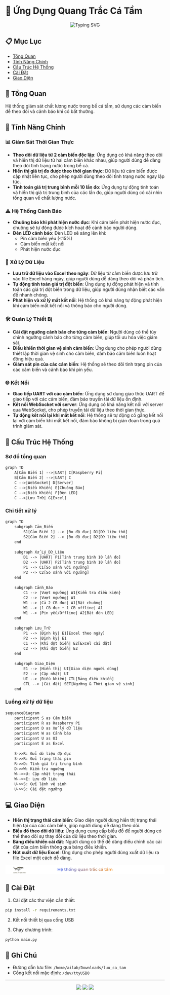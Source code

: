 # 🎣 Ứng Dụng Quang Trắc Cá Tầm

<div align="center">
  <img src="https://readme-typing-svg.herokuapp.com?font=Fira+Code&weight=500&size=40&pause=1000&color=F7AA36&center=true&vCenter=true&width=600&lines=H%E1%BB%87+Th%E1%BB%91ng+Quang+Tr%E1%BA%AFc+C%C3%A1+%F0%9F%90%9F" alt="Typing SVG" />
</div>

## 📋 Mục Lục
- [Tổng Quan](#-tổng-quan)
- [Tính Năng Chính](#-tính-năng-chính)
- [Cấu Trúc Hệ Thống](#-cấu-trúc-hệ-thống)
- [Cài Đặt](#-cài-đặt)
- [Giao Diện](#-giao-diện)

## 🌟 Tổng Quan
Hệ thống giám sát chất lượng nước trong bể cá tầm, sử dụng các cảm biến để theo dõi và cảnh báo khi có bất thường.

## 🚀 Tính Năng Chính

### 📊 Giám Sát Thời Gian Thực
- **Theo dõi dữ liệu từ 2 cảm biến độc lập**: Ứng dụng có khả năng theo dõi và hiển thị dữ liệu từ hai cảm biến khác nhau, giúp người dùng dễ dàng theo dõi tình trạng nước trong bể cá.
- **Hiển thị giá trị đo được theo thời gian thực**: Dữ liệu từ cảm biến được cập nhật liên tục, cho phép người dùng theo dõi tình trạng nước ngay lập tức.
- **Tính toán giá trị trung bình mỗi 10 lần đo**: Ứng dụng tự động tính toán và hiển thị giá trị trung bình của các lần đo, giúp người dùng có cái nhìn tổng quan về chất lượng nước.

### ⚠️ Hệ Thống Cảnh Báo
- **Chuông báo khi phát hiện nước đục**: Khi cảm biến phát hiện nước đục, chuông sẽ tự động được kích hoạt để cảnh báo người dùng.
- **Đèn LED cảnh báo**: Đèn LED sẽ sáng lên khi:
  - Pin cảm biến yếu (<15%)
  - Cảm biến mất kết nối
  - Phát hiện nước đục

### 🔄 Xử Lý Dữ Liệu
- **Lưu trữ dữ liệu vào Excel theo ngày**: Dữ liệu từ cảm biến được lưu trữ vào file Excel hàng ngày, giúp người dùng dễ dàng theo dõi và phân tích.
- **Tự động tính toán giá trị đột biến**: Ứng dụng tự động phát hiện và tính toán các giá trị đột biến trong dữ liệu, giúp người dùng nhận biết các vấn đề nhanh chóng.
- **Phát hiện và xử lý mất kết nối**: Hệ thống có khả năng tự động phát hiện khi cảm biến mất kết nối và thông báo cho người dùng.

### 🛠️ Quản Lý Thiết Bị
- **Cài đặt ngưỡng cảnh báo cho từng cảm biến**: Người dùng có thể tùy chỉnh ngưỡng cảnh báo cho từng cảm biến, giúp tối ưu hóa việc giám sát.
- **Điều khiển thời gian vệ sinh cảm biến**: Ứng dụng cho phép người dùng thiết lập thời gian vệ sinh cho cảm biến, đảm bảo cảm biến luôn hoạt động hiệu quả.
- **Giám sát pin của các cảm biến**: Hệ thống sẽ theo dõi tình trạng pin của các cảm biến và cảnh báo khi pin yếu.

### 🌐 Kết Nối
- **Giao tiếp UART với các cảm biến**: Ứng dụng sử dụng giao thức UART để giao tiếp với các cảm biến, đảm bảo truyền tải dữ liệu ổn định.
- **Kết nối WebSocket với server**: Ứng dụng có khả năng kết nối với server qua WebSocket, cho phép truyền tải dữ liệu theo thời gian thực.
- **Tự động kết nối lại khi mất kết nối**: Hệ thống sẽ tự động cố gắng kết nối lại với cảm biến khi mất kết nối, đảm bảo không bị gián đoạn trong quá trình giám sát.

## 🔧 Cấu Trúc Hệ Thống

### Sơ đồ tổng quan

```mermaid
graph TD
    A[Cảm Biến 1] -->|UART| C[Raspberry Pi]
    B[Cảm Biến 2] -->|UART| C
    C -->|WebSocket| D[Server]
    C -->|Điều Khiển| E[Chuông Báo]
    C -->|Điều Khiển| F[Đèn LED]
    C -->|Lưu Trữ| G[Excel]

```

### Chi tiết xử lý

```mermaid
graph TD
    subgraph Cảm_Biến
        S1[Cảm Biến 1] --> |Đo độ đục| D1[Dữ liệu thô]
        S2[Cảm Biến 2] --> |Đo độ đục| D2[Dữ liệu thô]
    end

    subgraph Xử_Lý_Dữ_Liệu
        D1 --> |UART| P1[Tính trung bình 10 lần đo]
        D2 --> |UART| P2[Tính trung bình 10 lần đo]
        P1 --> C1[So sánh với ngưỡng]
        P2 --> C2[So sánh với ngưỡng]
    end

    subgraph Cảnh_Báo
        C1 --> |Vượt ngưỡng| W1{Kiểm tra điều kiện}
        C2 --> |Vượt ngưỡng| W1
        W1 --> |Cả 2 CB đục| A1[Bật chuông]
        W1 --> |1 CB đục + 1 CB offline| A1
        W1 --> |Pin yếu/Offline| A2[Bật đèn LED]
    end

    subgraph Lưu_Trữ
        P1 --> |Định kỳ| E1[Excel theo ngày]
        P2 --> |Định kỳ| E1
        C1 --> |Khi đột biến| E2[Excel cài đặt]
        C2 --> |Khi đột biến| E2
    end

    subgraph Giao_Diện
        E1 --> |Hiển thị| UI[Giao diện người dùng]
        E2 --> |Cập nhật| UI
        UI --> |Điều khiển| CTL[Bảng điều khiển]
        CTL --> |Cài đặt| SET[Ngưỡng & Thời gian vệ sinh]
    end
```

### Luồng xử lý dữ liệu

```mermaid
sequenceDiagram
    participant S as Cảm biến
    participant R as Raspberry Pi
    participant D as Xử lý dữ liệu
    participant W as Cảnh báo
    participant U as UI
    participant E as Excel

    S->>R: Gửi dữ liệu độ đục
    S->>R: Gửi trạng thái pin
    R->>D: Tính giá trị trung bình
    D->>W: Kiểm tra ngưỡng
    W-->>U: Cập nhật trạng thái
    W-->>E: Lưu dữ liệu
    U->>S: Gửi lệnh vệ sinh
    U->>S: Cài đặt ngưỡng
```

## 💻 Giao Diện
- **Hiển thị trạng thái cảm biến**: Giao diện người dùng hiển thị trạng thái hiện tại của các cảm biến, giúp người dùng dễ dàng theo dõi.
- **Biểu đồ theo dõi dữ liệu**: Ứng dụng cung cấp biểu đồ để người dùng có thể theo dõi sự thay đổi của dữ liệu theo thời gian.
- **Bảng điều khiển cài đặt**: Người dùng có thể dễ dàng điều chỉnh các cài đặt của cảm biến thông qua bảng điều khiển.
- **Nút xuất dữ liệu Excel**: Ứng dụng cho phép người dùng xuất dữ liệu ra file Excel một cách dễ dàng.

<div align="center">
  <img src="assets/header.png" alt="Header" width="800"/>
</div>

## 🔌 Cài Đặt
1. Cài đặt các thư viện cần thiết:

```bash
pip install -r requirements.txt
```

2. Kết nối thiết bị qua cổng USB

3. Chạy chương trình:
```bash
python main.py
```

## 📝 Ghi Chú
- Đường dẫn lưu file: `/home/ailab/Downloads/luu_ca_tam`
- Cổng kết nối mặc định: `/dev/ttyUSB0`


---
<div align="center">
  <img src="https://img.shields.io/badge/Python-3776AB?style=for-the-badge&logo=python&logoColor=white"/>
  <img src="https://img.shields.io/badge/Raspberry%20Pi-A22846?style=for-the-badge&logo=Raspberry%20Pi&logoColor=white"/>
  <img src="https://img.shields.io/badge/Excel-217346?style=for-the-badge&logo=microsoft-excel&logoColor=white"/>
</div>
